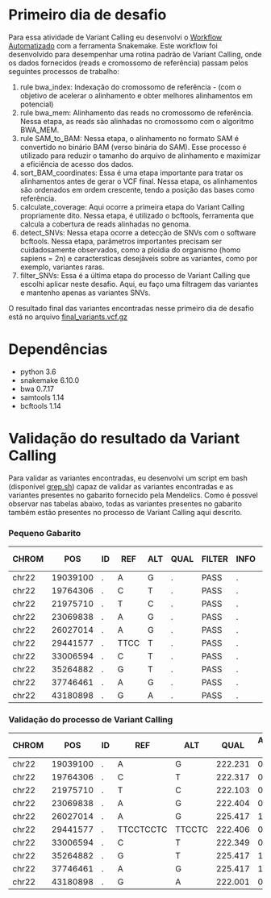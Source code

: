 # Primeiro dia de desafio

Para essa atividade de Variant Calling eu desenvolvi o [Workflow Automatizado](https://github.com/felipevzps/x880rsfvj/blob/main/workflow/Snakefile) com a ferramenta Snakemake. Este workflow foi desenvolvido para desempenhar uma rotina padrão de Variant Calling, onde os dados fornecidos (reads e cromossomo de referência) passam pelos seguintes processos de trabalho:

1) rule bwa_index: Indexação do cromossomo de referência - (com o objetivo de acelerar o alinhamento e obter melhores alinhamentos em potencial)
2) rule bwa_mem: Alinhamento das reads no cromossomo de referência. Nessa etapa, as reads são alinhadas no cromossomo com o algoritmo BWA_MEM. 
3) rule SAM_to_BAM: Nessa etapa, o alinhamento no formato SAM é convertido no binário BAM (verso binária do SAM). Esse processo é utilizado para reduzir o tamanho do arquivo de alinhamento e maximizar a eficiência de acesso dos dados.
4) sort_BAM_coordinates: Essa é uma etapa importante para tratar os alinhamentos antes de gerar o VCF final. Nessa etapa, os alinhamentos são ordenados em ordem crescente, tendo a posição das bases como referência.
5) calculate_coverage: Aqui ocorre a primeira etapa do Variant Calling propriamente dito. Nessa etapa, é utilizado o bcftools, ferramenta que calcula a cobertura de reads alinhadas no genoma.
6) detect_SNVs: Nessa etapa ocorre a detecção de SNVs com o software bcftools. Nessa etapa, parâmetros importantes precisam ser cuidadosamente observados, como a ploidia do organismo (homo sapiens = 2n) e caractersticas desejáveis sobre as variantes, como por exemplo, variantes raras.
7) filter_SNVs: Essa é a última etapa do processo de Variant Calling que escolhi aplicar neste desafio. Aqui, eu faço uma filtragem das variantes e mantenho apenas as variantes SNVs. 

O resultado final das variantes encontradas nesse primeiro dia de desafio está no arquivo [final_variants.vcf.gz](https://github.com/felipevzps/x880rsfvj/blob/main/dia_1/final_variants.vcf.gz)

# Dependências

- python 3.6
- snakemake 6.10.0
- bwa 0.7.17
- samtools 1.14
- bcftools 1.14

# Validação do resultado da Variant Calling

Para validar as variantes encontradas, eu desenvolvi um script em bash (disponível [grep.sh](https://github.com/felipevzps/x880rsfvj/blob/main/data/grep.sh)) capaz de validar as variantes encontradas e as variantes presentes no gabarito fornecido pela Mendelics. Como é possvel observar nas tabelas abaixo, todas as variantes presentes no gabarito também estão presentes no processo de Variant Calling aqui descrito.

### Pequeno Gabarito
| CHROM  | POS | ID | REF | ALT | QUAL | FILTER | INFO | FORMAT | AMOSTRA-LBB |
| ------------- | ------------- | ------------- | ------------- | ------------- | ------------- | ------------- | ------------- | ------------- |  ------------- |
| chr22 | 19039100 | . | A | G | . | PASS  | .  | GT | 0/1  |
| chr22 | 19764306 | . | C | T | . | PASS  | .  | GT | 0/1  |
| chr22 | 21975710 | . | T | C | . | PASS  | .  | GT | 0/1  |
| chr22 | 23069838 | . | A | G | . | PASS  | .  | GT | 0/1  |
| chr22 | 26027014 | . | A | G | . | PASS  | .  | GT | 1/1  |
| chr22 | 29441577 | . | TTCC | T | . | PASS  | .  | GT | 0/1  |
| chr22 | 33006594 | . | C | T | . | PASS  | .  | GT | 0/1  |
| chr22 | 35264882 | . | G | T | . | PASS  | .  | GT | 1/1  |
| chr22 | 37746461 | . | A | G | . | PASS  | .  | GT | 1/1  |
| chr22 | 43180898 | . | G | A | . | PASS  | .  | GT | 0/1  |

### Validação do processo de Variant Calling
| CHROM  | POS | ID | REF | ALT | QUAL | AMOSTRA-LBB |
| ------------- | ------------- | ------------- | ------------- | ------------- | ------------- | ------------- |
| chr22 | 19039100 | . | A | G | 222.231 | 0/1  |
| chr22 | 19764306 | . | C | T | 222.317 | 0/1  |
| chr22 | 21975710 | . | T | C | 222.103 | 0/1  |
| chr22 | 23069838 | . | A | G | 222.404 | 0/1  |
| chr22 | 26027014 | . | A | G | 225.417 | 1/1  |
| chr22 | 29441577 | . | TTCCTCCTC | TTCCTC | 222.406 |0/1  |
| chr22 | 33006594 | . | C | T | 222.349 | 0/1  |
| chr22 | 35264882 | . | G | T | 225.417 | 1/1  |
| chr22 | 37746461 | . | A | G | 225.417 | 1/1  |
| chr22 | 43180898 | . | G | A | 222.001 | 0/1  |
